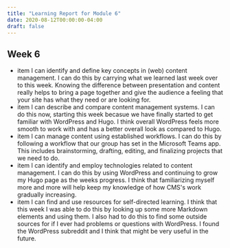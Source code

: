```yaml
---
title: "Learning Report for Module 6"
date: 2020-08-12T00:00:00-04:00
draft: false
---
```


 ## Week 6
 * item I can identify and define key concepts in (web) content management.
 I can do this by carrying what we learned last week over to this week. Knowing the difference between presentation and content
 really helps to bring a page together and give the audience a feeling that your site has what they need or are looking for.
 * item I can describe and compare content management systems.
 I can do this now, starting this week becasue we have finally started to get familiar with WordPress and Hugo. I think
 overall WordPress feels more smooth to work with and has a better overall look as compared to Hugo. 
 * item I can manage content using established workflows.
 I can do this by following a workflow that our group has set in the Microsoft Teams app. This includes brainstorming, drafting, 
 editing, and finalizing projects that we need to do. 
 * item I can identify and employ technologies related to content management.
 I can do this by using WordPress and continuing to grow my Hugo page as the weeks progress. I think that familiarizing myself more
 and more will help keep my knowledge of how CMS's work gradually increasing.
 * item I can find and use resources for self-directed learning.
 I think that this week I was able to do this by looking up some more Markdown elements and using them. I also had to do this
 to find some outside sources for if I ever had problems or questions with WordPress. I found the WordPress subreddit and
 I think that might be very useful in the future. 
